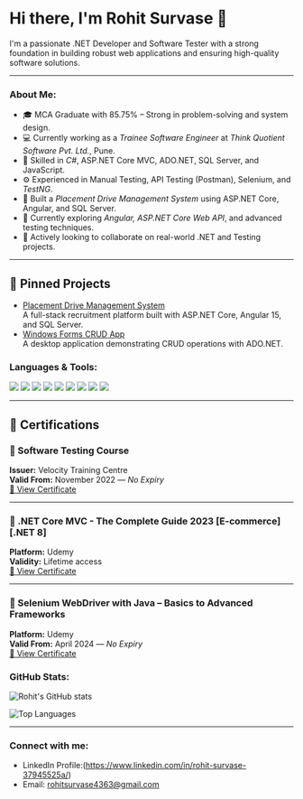 # Hi there, I'm Rohit Survase 👋

I'm a passionate .NET Developer and Software Tester with a strong foundation in building robust web applications and ensuring high-quality software solutions.

---

### About Me:

- 🎓 MCA Graduate with 85.75% – Strong in problem-solving and system design.
- 💻 Currently working as a *Trainee Software Engineer* at *Think Quotient Software Pvt. Ltd.*, Pune.
- 🔧 Skilled in *C#*, ASP.NET Core MVC, ADO.NET, SQL Server, and JavaScript.
- ⚙ Experienced in Manual Testing, API Testing (Postman), Selenium, and *TestNG*.
- 🚀 Built a *Placement Drive Management System* using ASP.NET Core, Angular, and SQL Server.
- 🌱 Currently exploring *Angular, ASP.NET Core Web API*, and advanced testing techniques.
- 🤝 Actively looking to collaborate on real-world .NET and Testing projects.

---
## 🚀 Pinned Projects
- [Placement Drive Management System](https://github.com/rohitsurvase/placement-drive-management)  
  A full-stack recruitment platform built with ASP.NET Core, Angular 15, and SQL Server.
- [Windows Forms CRUD App](https://github.com/rohitsurvase/windows-forms-crud)  
  A desktop application demonstrating CRUD operations with ADO.NET.

  
### Languages & Tools:

<p>
  <img src="https://img.shields.io/badge/C%23-239120?style=for-the-badge&logo=c-sharp&logoColor=white"/>
  <img src="https://img.shields.io/badge/.NET-512BD4?style=for-the-badge&logo=dotnet&logoColor=white"/>
  <img src="https://img.shields.io/badge/SQL%20Server-CC2927?style=for-the-badge&logo=microsoftsqlserver&logoColor=white"/>
  <img src="https://img.shields.io/badge/HTML5-E34F26?style=for-the-badge&logo=html5&logoColor=white"/>
  <img src="https://img.shields.io/badge/CSS3-1572B6?style=for-the-badge&logo=css3&logoColor=white"/>
  <img src="https://img.shields.io/badge/JavaScript-F7DF1E?style=for-the-badge&logo=javascript&logoColor=black"/>
  <img src="https://img.shields.io/badge/Bootstrap-7952B3?style=for-the-badge&logo=bootstrap&logoColor=white"/>
  <img src="https://img.shields.io/badge/Postman-FF6C37?style=for-the-badge&logo=postman&logoColor=white"/>
  <img src="https://img.shields.io/badge/Selenium-43B02A?style=for-the-badge&logo=selenium&logoColor=white"/>
</p>

---
## 📜 Certifications

### 🧪 Software Testing Course  
**Issuer:** Velocity Training Centre  
**Valid From:** November 2022 — _No Expiry_  
[📄 View Certificate](https://drive.google.com/file/d/1yMaIjKc1MGpL_VpuNyRCUHToBVoD5_O6/view?usp=drive_link)

---

### 🛒 .NET Core MVC - The Complete Guide 2023 [E-commerce] [.NET 8]  
**Platform:** Udemy  
**Validity:** Lifetime access  
[📄 View Certificate](https://drive.google.com/file/d/1jxsHWhSd9pmQJm6B3E_Io5bXrGfbuZz5/view?usp=sharing)

---

### 🤖 Selenium WebDriver with Java – Basics to Advanced Frameworks  
**Platform:** Udemy  
**Valid From:** April 2024 — _No Expiry_  
[📄 View Certificate](https://www.udemy.com/certificate/UC-c582abe0-4bde-40ac-84ec-c0756992db6d/)

### GitHub Stats:

![Rohit's GitHub stats](https://github-readme-stats.vercel.app/api?username=rohitsurvase&show_icons=true&theme=react)

![Top Languages](https://github-readme-stats.vercel.app/api/top-langs/?username=rohitsurvase&layout=compact&theme=react)

---

### Connect with me:

- LinkedIn Profile:(https://www.linkedin.com/in/rohit-survase-37945525a/)
- Email: rohitsurvase4363@gmail.com
